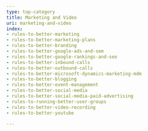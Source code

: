 ```yaml
---
type: top-category
title: Marketing and Video
uri: marketing-and-video
index:
- rules-to-better-marketing
- rules-to-better-marketing-plans
- rules-to-better-branding
- rules-to-better-google-ads-and-sem
- rules-to-better-google-rankings-and-seo
- rules-to-better-inbound-calls
- rules-to-better-outbound-calls
- rules-to-better-microsoft-dynamics-marketing-mdm
- rules-to-better-blogging
- rules-to-better-event-management
- rules-to-better-social-media
- rules-to-better-social-media-paid-advertising
- rules-to-running-better-user-groups
- rules-to-better-video-recording
- rules-to-better-youtube

---
```


